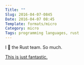 ```yaml
---
Title: ""
Slug: 2016-04-07-0845
Date: 2016-04-07 08:45
Template: formats/micro
Category: micro
Tags: programming languages, rust
---
```


I 💙 the Rust team. So much.

[This is just fantastic.](https://github.com/rust-lang/rust/pull/32756 "Overhaul borrowck error messages and compiler error formatting generally")
